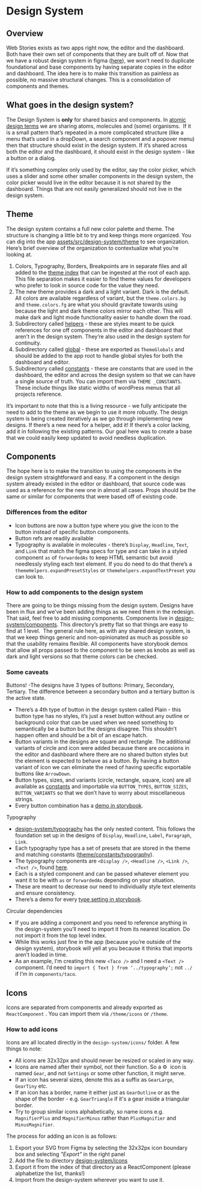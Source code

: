 # Design System

## Overview

Web Stories exists as two apps right now, the editor and the dashboard. Both have their own set of components that they are built off of. Now that we have a robust design system in figma ([here](https://www.figma.com/file/bMhG3KyrJF8vIAODgmbeqT/Design-System?node-id=1906%3A0)), we won't need to duplicate foundational and base components by having separate copies in the editor and dashboard. The idea here is to make this transition as painless as possible, no massive structural changes. This is a consolidation of components and themes.

## What goes in the design system?

The Design System is **only** for shared basics and components. In [atomic design terms](https://bradfrost.com/blog/post/atomic-web-design) we are sharing atoms, molecules and (some) organisms.  If it is a small pattern that’s repeated in a more complicated structure (like a menu that’s used in a dropDown, a search component and a popover menu) then that structure should exist in the design system. If it’s shared across both the editor and the dashboard, it should exist in the design system - like a button or a dialog. 

If it’s something complex only used by the editor, say the color picker, which uses a slider and some other smaller components in the design system, the color picker would live in the editor because it is not shared by the dashboard. Things that are not easily generalized should not live in the design system.

## Theme

The design system contains a full new color palette and theme. The structure is changing a little bit to try and keep things more organized. You can dig into the app [assets/src/design-system/theme](../assets/src/design-system/index.js) to see organization. Here’s brief overview of the organization to contextualize what you’re looking at.

1. Colors, Typography, Borders, Breakpoints are in separate files and all added to the [theme index](../assets/src/design-system/theme/index.js) that can be ingested at the root of each app. This file separation makes it easier to find theme values for developers who prefer to look in source code for the value they need.
2. The new theme provides a dark and a light variant. Dark is the default. All colors are available regardless of variant, but the `theme.colors.bg` and `theme.colors.fg` are what you should gravitate towards using because the light and dark theme colors mirror each other. This will make dark and light mode functionality easier to handle down the road.
3. Subdirectory called [helpers](../assets/src/design-system/theme/helpers/index.js) - these are styles meant to be quick references for one off components in the editor and dashboard that aren’t in the design system. They’re also used in the design system for continuity.
4. Subdirectory called [global](../assets/src/design-system/theme/global/index.js) - these are exported as `ThemeGlobals` and should be added to the app root to handle global styles for both the dashboard and editor.
5. Subdirectory called [constants](../assets/src/design-system/theme/constants/index.js) - these are constants that are used in the dashboard, the editor and across the  design system so that we can have a single source of truth. You can import them via `THEME _CONSTANTS`. These include things like static widths of wordPress menus that all projects reference.

It’s important to note that this is a living resource - we fully anticipate the need to add to the theme as we begin to use it more robustly. The design system is being created iteratively as we go through implementing new designs. If there’s a new need for a helper, add it! If there’s a color lacking, add it in following the existing patterns. Our goal here was to create a base that we could easily keep updated to avoid needless duplication.

## Components

The hope here is to make the transition to using the components in the design system straightforward and easy. If a component in the design system already existed in the editor or dashboard, that source code was used as a reference for the new one in almost all cases. Props should be the same or similar for components that were based off of existing code.

### Differences from the editor

- Icon buttons are now a button type where you give the icon to the button instead of specific button components.
- Button refs are readily available
- Typography is available in molecules - there’s `Display`, `Headline`, `Text`, and `Link` that match the figma specs for type and can take in a styled component `as` of `forwardedAs` to keep HTML semantic but avoid needlessly styling each text element. If you do need to do that there’s a `themeHelpers.expandPresetStyles` or `themehelpers.expandTextPreset` you can look to.

### How to add components to the design system

There are going to be things missing from the design system. Designs have been in flux and we’ve been adding things as we need them in the redesign. That said, feel free to add missing components. Components live in [design-system/components](../assets/src/design-system/components/index.js). This directory’s pretty flat so that things are easy to find at 1 level.  The general rule here, as with any shared design system, is that we keep things generic and non-opinionated as much as possible so that the usability remains flexible. All components have storybook demos that allow all props passed to the component to be seen as knobs as well as dark and light versions so that theme colors can be checked.

### Some caveats

Buttons!
-The designs have 3 types of buttons: Primary, Secondary, Tertiary. The difference between a secondary button and a tertiary button is the active state.

- There’s a 4th type of button in the design system called Plain - this button type has no styles, it’s just a reset button without any outline or background color that can be used when we need something to semantically be a button but the designs disagree. This shouldn’t happen often and should be a bit of an escape hatch.
- Button variants in the designs are square and rectangle. The additional variants of circle and icon were added because there are occasions in the editor and dashboard where there are no shared button styles but the element is expected to behave as a button. By having a button variant of icon we can eliminate the need of having specific exportable buttons like `ArrowDown`.
- Button types, sizes, and variants (circle, rectangle, square, icon) are all available as [constants](../assets/src/design-system/components/button/constants.js) and importable via `BUTTON_TYPES`, `BUTTON_SIZES`, `BUTTON_VARIANTS` so that we don’t have to worry about miscellaneous strings.
- Every button combination has a [demo in storybook](https://google.github.io/web-stories-wp/storybook/?path=/story/designsystem-components-button--default).

Typography

- [design-system/typography](../assets/src/design-system/components/typography/index.js) has the only nested content. This follows the foundation set up in the designs of `Display`, `Headline`, `Label`, `Paragraph`, `Link`.
- Each typography type has a set of presets that are stored in the theme and matching constants ([theme/constants/typography](../assets/src/design-system/theme/constants/typography.js)).
- The typography components are `<Display />`, `<Headline />`, `<Link />`, `<Text />`, found [here](../assets/src/design-system/components/typography/index.js).
- Each is a styled component and can be passed whatever element you want it to be with `as` or `forwardedAs` depending on your situation.
- These are meant to decrease our need to individually style text elements and ensure consistency.
- There’s a demo for every [type setting in storybook](https://google.github.io/web-stories-wp/storybook/?path=/story/designsystem-components-typography-display--default).

Circular dependencies

- If you are adding a component and you need to reference anything in the design-system you’ll need to import it from its nearest location. Do not import it from the top level index.
- While this works just fine in the app (because you’re outside of the design system), storybook will yell at you because it thinks that imports aren’t loaded in time.
- As an example, I’m creating this new `<Taco />` and I need a `<Text />` component. I’d need to `import { Text } from ‘../typography’;` not `../` if I’m in `components/taco`.

## Icons

Icons are separated from components and already exported as `ReactComponent` . You can import them via `/theme/icons` or `/theme`.

### How to add icons

Icons are all located directly in the `design-system/icons/` folder. A few things to note:

- All icons are 32x32px and should never be resized or scaled in any way.
- Icons are named after their symbol, not their function. So a ⚙️  icon is named `Gear`, and not `Settings` or some other function, it might serve.
- If an icon has several sizes, denote this as a suffix as `GearLarge`, `GearTiny` etc.
- If an icon has a border, name it either just as `GearOutline` or as the shape of the border - e.g. `GearTriangle` if it's a gear inside a triangular border.
- Try to group similar icons alphabetically, so name icons e.g. `MagnifierPlus` and `MagnifierMinus` rather than `PlusMagnifier` and `MinusMagnifier`.

The process for adding an icon is as follows:

1. Export your SVG from Figma by selecting the 32x32px icon boundary box and selecting _"Export"_ in the right panel
2. Add the file to directory [design-system/icons](../assets/src/design-system/icons/index.js)
3. Export it from the index of that directory as a ReactComponent (please alphabetize the list, thanks!)
4. Import from the design-system wherever you want to use it.
